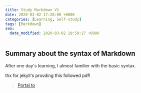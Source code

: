 ```yaml
---
title: Study Markdown V1
date: 2020-03-02 17:20:00 +0800
categories: [Learning, Self-study]
tags: [Markdown]
seo:
  date_modified: 2020-03-02 19:50:27 +0800
---
```



## Summary about the syntax of Markdown

After one day's learning, I almost familier with the basic syntax.

thx for jekyll's provding this followed pdf!


> [Portal to <Markdown V2.0>](https://huadous.com/pdf/Markdown/Markdown.pdf "Open pdf")